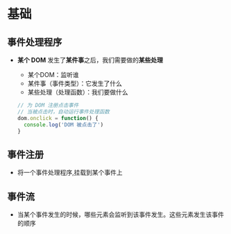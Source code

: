 # 基础

## 事件处理程序

+ **某个 DOM** 发生了**某件事**之后，我们需要做的**某些处理**

  + 某个DOM：监听谁
  + 某件事（事件类型）：它发生了什么
  + 某些处理（处理函数）：我们要做什么

  ```js
  // 为 DOM 注册点击事件
  // 当被点击时，自动运行事件处理函数
  dom.onclick = function() {
    console.log('DOM 被点击了')
  }
  ```

## 事件注册

+ 将一个事件处理程序,挂载到某个事件上

## 事件流

- 当某个事件发生的时候，哪些元素会监听到该事件发生。这些元素发生该事件的顺序
